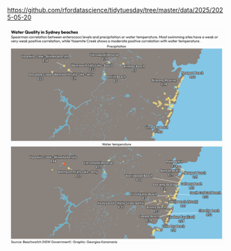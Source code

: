 https://github.com/rfordatascience/tidytuesday/tree/master/data/2025/2025-05-20

![](plots/water_quality.png)
